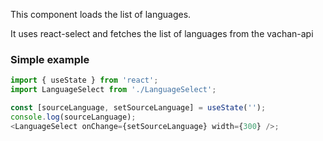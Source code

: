 This component loads the list of languages.

It uses react-select and fetches the list of languages from the vachan-api

### Simple example

```js
import { useState } from 'react';
import LanguageSelect from './LanguageSelect';

const [sourceLanguage, setSourceLanguage] = useState('');
console.log(sourceLanguage);
<LanguageSelect onChange={setSourceLanguage} width={300} />;
```

